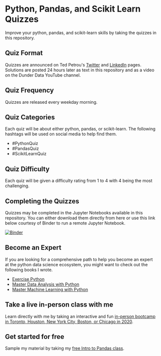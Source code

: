 # Python, Pandas, and Scikit Learn Quizzes

Improve your python, pandas, and scikit-learn skills by taking the quizzes in this repository.

## Quiz Format

Quizzes are announced on Ted Petrou's [Twitter][1] and [LinkedIn][2] pages. Solutions are posted 24 hours later as text in this repository and as a video on the Dunder Data YouTube channel.

## Quiz Frequency

Quizzes are released every weekday morning.

## Quiz Categories

Each quiz will be about either python, pandas, or scikit-learn. The following hashtags will be used on social media to help find them.

* #PythonQuiz
* #PandasQuiz
* #ScikitLearnQuiz

## Quiz Difficulty

Each quiz will be given a difficulty rating from 1 to 4 with 4 being the most challenging.

## Completing the Quizzes

Quizzes may be completed in the Jupyter Notebooks available in this repository. You can either download them directly from here or use this link below courtesy of Binder to run a remote Jupyter Notebook.

[![Binder](https://mybinder.org/badge_logo.svg)](https://mybinder.org/v2/gh/dunderdata.com/quizzes/master)

## Become an Expert

If you are looking for a comprehensive path to help you become an expert at the python data science ecosystem, you might want to check out the following books I wrote.

* [Exercise Python][3]
* [Master Data Analysis with Python][4]
* [Master Machine Learning with Python][5]

## Take a live in-person class with me

Learn directly with me by taking an interactive and fun [in-person bootcamp in Toronto, Houston, New York City, Boston, or Chicago in 2020][6].

## Get started for free

Sample my material by taking my [free Intro to Pandas class][7].

[1]: twitter.com/tedpetrou
[2]: linkedin.com/in/tedpetrou
[3]: https://www.dunderdata.com/exercise-python
[4]: https://www.dunderdata.com/master-data-analysis-with-python
[5]: https://www.dunderdata.com/master-machine-learning-with-python
[6]: https://www.dunderdata.com/all-in-person-courses
[7]: https://www.dunderdata.com